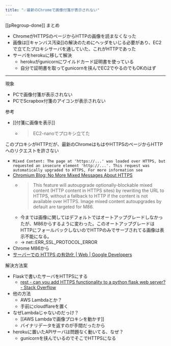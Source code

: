 ```yaml
---
title: "✅最新のChromeで画像付箋が表示されない"
---
```


[[pRegroup-done]]
まとめ
- ChromeがHTTPSのページからHTTPの画像を読まなくなった
- 画像は[[キャンバス汚染]]の解決のためにヘッダをいじる必要があり、EC2で立てたプロキシサーバを通していた、これがHTTPであった
- サーバをherokuに移して解決
    - herokuがgunicornにワイルドカード証明書を使っている
    - 自分で証明書を取ってgunicornを挟んでEC2でやるのでもOKのはず

---
現象
- PCで画像付箋が表示されない
- PCでScrapbox付箋のアイコンが表示されない

参考
- [[付箋に画像を表示]]
    - > EC2-nanoでプロキシ立てた

このプロキシがHTTPだが、最新のChromeはもはやHTTPSのページからHTTPへのリクエストを許さない
- `Mixed Content: The page at 'https://...' was loaded over HTTPS, but requested an insecure element 'http://...'. This request was automatically upgraded to HTTPS, For more information see`
- [Chromium Blog: No More Mixed Messages About HTTPS](https://blog.chromium.org/2019/10/no-more-mixed-messages-about-https.html)
    - > This feature will autoupgrade optionally-blockable mixed content (HTTP content in HTTPS sites) by rewriting the URL to HTTPS, without a fallback to HTTP if the content is not available over HTTPS. Image mixed content autoupgrades by default are targeted for M86.
    - 今までは画像に関してはデフォルトではオートアップグレードしなかったが、M86からするように変わった。このオートアップグレードはHTTPにフォールバックしないのでHTTPのみでサーブされてる画像は表示不能になる。
    - → net::ERR_SSL_PROTOCOL_ERROR
- Chrome M86から
- [サーバーでの HTTPS の有効化  |  Web  |  Google Developers](https://developers.google.com/web/fundamentals/security/encrypt-in-transit/enable-https)

解決方法案
- Flaskで書いたサーバをHTTPSにする
    - [rest - can you add HTTPS functionality to a python flask web server? - Stack Overflow](https://stackoverflow.com/questions/29458548/can-you-add-https-functionality-to-a-python-flask-web-server)
- 他の方法
    - AWS Lambdaとか？
    - 手前にcloudflareを置く
- なぜLambdaじゃないのだっけ？
    - [[AWS Lambdaで画像プロキシを動かす]]
    - バイナリデータを返すのが手間だったから
- herokuに置いたAPIサーバは問題なく動いてる、なぜ？
    - gunicornを挟んでいるのでそこでHTTPSになる

